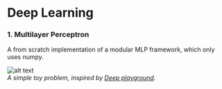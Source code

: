 # Deep Learning

### 1. Multilayer Perceptron
A from scratch implementation of a modular MLP framework, which only uses numpy.


![alt text](file:///home/nils/Informatik/Multilayer-Perceptron/circle__.gif)\
*A simple toy problem, inspired by [Deep playground](https://playground.tensorflow.org/).*
